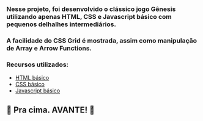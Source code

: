### Nesse projeto, foi desenvolvido o clássico jogo Gênesis utilizando apenas HTML, CSS e Javascript básico com pequenos delhalhes intermediários.
### A facilidade do CSS Grid é mostrada, assim como manipulação de Array e Arrow Functions.

### Recursos utilizados:

* [HTML básico](https://www.w3schools.com/html/)
* [CSS básico](https://developer.mozilla.org/pt-BR/docs/Web/CSS)
* [Javascript básico](https://developer.mozilla.org/pt-BR/docs/Web/JavaScript)

## 🚀 Pra cima. AVANTE! 🚀
